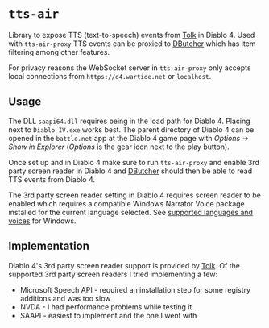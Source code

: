 # `tts-air`

Library to expose TTS (text-to-speech) events from [Tolk](https://github.com/dkager/tolk/) in Diablo 4.
Used with `tts-air-proxy` TTS events can be proxied to [DButcher](https://d4.wartide.net/app) which has item filtering among other features.

For privacy reasons the WebSocket server in `tts-air-proxy` only accepts local connections from `https://d4.wartide.net` or `localhost`.

## Usage

The DLL `saapi64.dll` requires being in the load path for Diablo 4.
Placing next to `Diablo IV.exe` works best.
The parent directory of Diablo 4 can be opened in the `battle.net` app at the Diablo 4 game page with *Options* -> *Show in Explorer* (*Options* is the gear icon next to the play button).

Once set up and in Diablo 4 make sure to run `tts-air-proxy` and enable 3rd party screen reader in Diablo 4 and [DButcher](https://d4.wartide.net/app) should then be able to read TTS events from Diablo 4.

The 3rd party screen reader setting in Diablo 4 requires screen reader to be enabled which requires a compatible Windows Narrator Voice package installed for the current language selected.
See [supported languages and voices](https://support.microsoft.com/en-us/windows/appendix-a-supported-languages-and-voices-4486e345-7730-53da-fcfe-55cc64300f01) for Windows.

## Implementation

Diablo 4's 3rd party screen reader support is provided by [Tolk](https://github.com/dkager/tolk/).
Of the supported 3rd party screen readers I tried implementing a few:
* Microsoft Speech API - required an installation step for some registry additions and was too slow
* NVDA - I had performance problems while testing it
* SAAPI - easiest to implement and the one I went with
